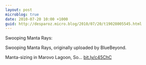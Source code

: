 ```yaml
---
layout: post
microblog: true
date: 2010-07-20 10:00 +1000
guid: http://desparoz.micro.blog/2010/07/20/t19028005545.html
---
```

Swooping Manta Rays: 

Swooping Manta Rays, originally uploaded by BlueBeyond.

Manta-sizing in Marovo Lagoon, So... [bit.ly/c45ChC](http://bit.ly/c45ChC)
